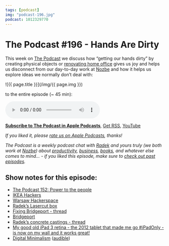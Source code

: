 ```yaml
---
tags: [podcast]
img: "podcast-196.jpg"
podcast: 1012329770
---
```


# The Podcast #196 - Hands Are Dirty

This week on [The Podcast][p] we discuss how “getting our hands dirty” by creating physical objects or [renovating home office](/office) gives us joy and helps us disconnect from our day-to-day work at [Nozbe][n] and how it helps us explore ideas we normally don’t deal with: 

<!--More-->

![{{ page.title }}](/img/{{ page.img }})

 to the entire episode (~ 45 min):

<audio controls>
<source src="https://files.nozbe.com/podcast/196.mp3" type="audio/mpeg">
</audio>

**[Subscribe to The Podcast in Apple Podcasts][i]**, [Get RSS][rss], [YouTube][y]

*If you liked it, please [rate us on Apple Podcasts][i], thanks!*

*The Podcast is a weekly podcast chat with [Radek][r] and yours truly (we both work at [Nozbe][n]) about [productivity](/productivity), [business](/business), [books](/books), and whatever else comes to mind… - if you liked this episode, make sure to [check out past episodes](/podcast).*

## Show notes for this episode:

  * [The Podcast 152: Power to the people](/podcast-152)
  * [IKEA Hackers](https://www.ikeahackers.net/)
  * [Warsaw Hackerspace](https://hackerspace.pl/)
  * [Radek’s Lasercut box](https://mobile.twitter.com/radexp/status/1200731067919085568)
  * [Fixing Bridgeport - thread](https://mobile.twitter.com/radexp/status/1202893000243896320)
  * [Bridgeport](https://en.wikipedia.org/wiki/Bridgeport_\(machine_tool_brand\))
  * [Radek’s concrete castings - thread](https://mobile.twitter.com/radexp/status/1207651753790967810)
  * [My good old iPad 3 retina - the 2012 tablet that made me go #iPadOnly - is now on my wall and it works great!](/ipad3)
  * [Digital Minimalism](https://www.amazon.com/Digital-Minimalism-Choosing-Focused-Noisy/dp/0525536515/) ([audible](https://www.audible.com/pd/Digital-Minimalism-Audiobook/B07LGF8TCJ))

[y]: https://michael.gratis/thepodcastyt
[rss]: https://thepodcast.fm/episodes?format=RSS
[e]: /podcast-196

[p]: /podcast
[n]: https://michael.gratis/nozbe
[r]: https://michael.gratis/radex
[i]: https://michael.gratis/thepodcast
[o]: https://michael.gratis/ipadonly

